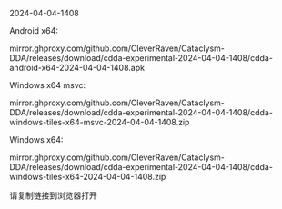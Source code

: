 2024-04-04-1408

Android x64:

mirror.ghproxy.com/github.com/CleverRaven/Cataclysm-DDA/releases/download/cdda-experimental-2024-04-04-1408/cdda-android-x64-2024-04-04-1408.apk

Windows x64 msvc:

mirror.ghproxy.com/github.com/CleverRaven/Cataclysm-DDA/releases/download/cdda-experimental-2024-04-04-1408/cdda-windows-tiles-x64-msvc-2024-04-04-1408.zip

Windows x64:

mirror.ghproxy.com/github.com/CleverRaven/Cataclysm-DDA/releases/download/cdda-experimental-2024-04-04-1408/cdda-windows-tiles-x64-2024-04-04-1408.zip

请复制链接到浏览器打开

